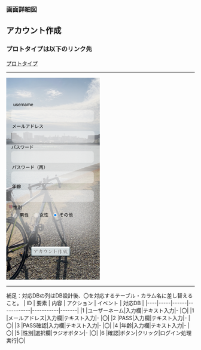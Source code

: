 ### 画面詳細図
## アカウント作成
### プロトタイプは以下のリンク先
[プロトタイプ](https://www.figma.com/file/5bAHMcKrDB8THLNT72si3d/%E7%94%BB%E9%9D%A2?node-id=0%3A1)
*****
<img src="./image/アカウント作成.png" width="250">

*****

補足：対応DBの列はDB設計後、〇を対応するテーブル・カラム名に差し替えること。
| ID | 要素 | 内容 | アクション | イベント | 対応DB |
|----|-----|------|------------|-----------|-------|
|1   |ユーザーネーム|入力欄|テキスト入力|-       |〇|
|1   |メールアドレス|入力欄|テキスト入力|-       |〇|
|2   |PASS|入力欄|テキスト入力|-       |〇|
|3   |PASS確認|入力欄|テキスト入力|-       |〇|
|4   |年齢|入力欄|テキスト入力|-       |〇|
|5   |性別|選択欄|ラジオボタン|-       |〇|
|6   |確認|ボタン|クリック|ログイン処理実行|〇|
